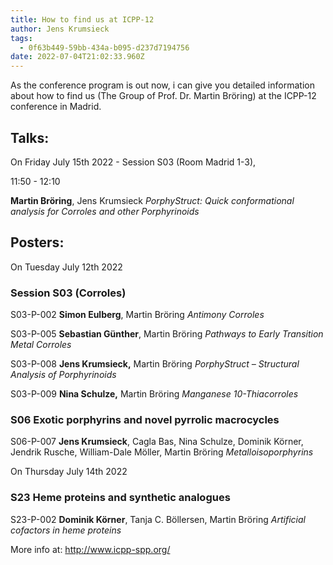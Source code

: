```yaml
---
title: How to find us at ICPP-12
author: Jens Krumsieck
tags:
  - 0f63b449-59bb-434a-b095-d237d7194756
date: 2022-07-04T21:02:33.960Z
---
```

As the conference program is out now, i can give you detailed information about how to find us (The Group of Prof. Dr. Martin Bröring) at the ICPP-12 conference in Madrid.

## **Talks:**

On Friday July 15th 2022 - Session S03 (Room Madrid 1-3),

11:50 - 12:10

**Martin Bröring**, Jens Krumsieck *PorphyStruct: Quick conformational analysis for Corroles and other Porphyrinoids*

## Posters:

On Tuesday July 12th 2022 

### Session S03 (Corroles)

S03-P-002 **Simon Eulberg**, Martin Bröring *Antimony Corroles*

S03-P-005 **Sebastian Günther**, Martin Bröring *Pathways to Early Transition Metal Corroles*

S03-P-008 **Jens Krumsieck,** Martin Bröring *PorphyStruct – Structural Analysis of Porphyrinoids*

S03-P-009 **Nina Schulze,** Martin Bröring *Manganese 10-Thiacorroles*

### S06 Exotic porphyrins and novel pyrrolic macrocycles

S06-P-007 **Jens Krumsieck**, Cagla Bas, Nina Schulze, Dominik Körner, Jendrik Rusche, William-Dale Möller, Martin Bröring *Metalloisoporphyrins*

On Thursday July 14th 2022 

### S23 Heme proteins and synthetic analogues

S23-P-002 **Dominik Körner**, Tanja C. Böllersen, Martin Bröring *Artificial cofactors in heme proteins*



More info at: <http://www.icpp-spp.org/>